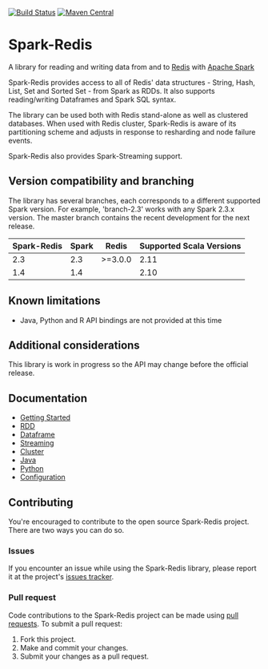[![Build Status](https://travis-ci.org/RedisLabs/spark-redis.svg)](https://travis-ci.org/RedisLabs/spark-redis)
[![Maven Central](https://maven-badges.herokuapp.com/maven-central/com.redislabs/spark-redis/badge.svg)](https://maven-badges.herokuapp.com/maven-central/com.redislabs/spark-redis)

# Spark-Redis
A library for reading and writing data from and to [Redis](http://redis.io) with [Apache Spark](http://spark.apache.org/)

Spark-Redis provides access to all of Redis' data structures - String, Hash, List, Set and Sorted Set - from Spark as RDDs. It also supports reading/writing Dataframes and Spark SQL syntax.

The library can be used both with Redis stand-alone as well as clustered databases. When used with Redis cluster, Spark-Redis is aware of its partitioning scheme and adjusts in response to resharding and node failure events.

Spark-Redis also provides Spark-Streaming support.

## Version compatibility and branching

The library has several branches, each corresponds to a different supported Spark version. For example, 'branch-2.3' works with any Spark 2.3.x version.
The master branch contains the recent development for the next release.

| Spark-Redis | Spark         | Redis            | Supported Scala Versions | 
| ----------- | ------------- | ---------------- | ------------------------ |
| 2.3         | 2.3           | >=3.0.0          | 2.11                     | 
| 1.4         | 1.4           |                  | 2.10                     | 


## Known limitations

* Java, Python and R API bindings are not provided at this time

## Additional considerations
This library is work in progress so the API may change before the official release.

## Documentation

  - [Getting Started](doc/getting-started.md)
  - [RDD](doc/rdd.md)
  - [Dataframe](doc/dataframe.md)
  - [Streaming](doc/streaming.md)
  - [Cluster](doc/cluster.md)
  - [Java](doc/java.md)
  - [Python](doc/python.md)
  - [Configuration](doc/configuration.md)

## Contributing

You're encouraged to contribute to the open source Spark-Redis project. There are two ways you can do so.

### Issues

If you encounter an issue while using the Spark-Redis library, please report it at the project's [issues tracker](https://github.com/RedisLabs/spark-redis/issues).

### Pull request

Code contributions to the Spark-Redis project can be made using [pull requests](https://github.com/RedisLabs/spark-redis/pulls). To submit a pull request:

 1. Fork this project.
 2. Make and commit your changes.
 3. Submit your changes as a pull request.
